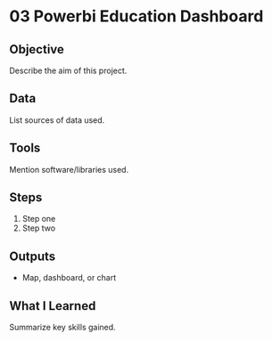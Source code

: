 # 03 Powerbi Education Dashboard

## Objective
Describe the aim of this project.

## Data
List sources of data used.

## Tools
Mention software/libraries used.

## Steps
1. Step one
2. Step two

## Outputs
- Map, dashboard, or chart

## What I Learned
Summarize key skills gained.
